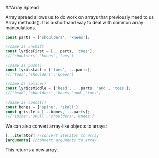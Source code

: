 ##Array Spread

Array spread allows us to do work on arrays that previously need to us Array methods(). It is a shorthand way to deal with common array manipulations.

```javascript
const parts = ['shoulders', 'knees'];

//same as unshift
const lyricsFirst = [...parts, 'toes'];
//['shoulders','knees','toes']

//same as push()
const lyricsLast = ['toes', ...parts];
//['toes','shoulders','knees']

//same as splice()
const lyricsMiddle = ['head', ...parts, 'and', 'toes'];
//['head','shoulders','knees,'and','toes']

//Same as concat()
const bones = ['spine', 'skull']
const grissle = [...bones, ...parts];
//['spine','skull','shoulders','knees']
```

We can also convert array-like objects to arrays:

```javascript
[...iterator] //convert iterator to array
[arguments] //convert arguments to array
```

This returns a new array.
